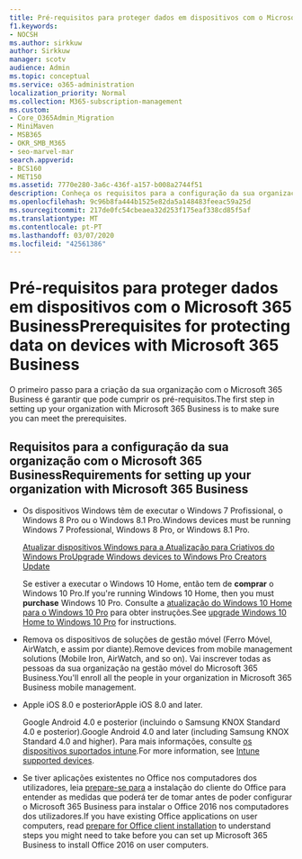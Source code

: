 ```yaml
---
title: Pré-requisitos para proteger dados em dispositivos com o Microsoft 365 Business
f1.keywords:
- NOCSH
ms.author: sirkkuw
author: Sirkkuw
manager: scotv
audience: Admin
ms.topic: conceptual
ms.service: o365-administration
localization_priority: Normal
ms.collection: M365-subscription-management
ms.custom:
- Core_O365Admin_Migration
- MiniMaven
- MSB365
- OKR_SMB_M365
- seo-marvel-mar
search.appverid:
- BCS160
- MET150
ms.assetid: 7770e280-3a6c-436f-a157-b008a2744f51
description: Conheça os requisitos para a configuração da sua organização com o Microsoft 365 Business e proteja os dados de trabalho dos dispositivos dos seus utilizadores.
ms.openlocfilehash: 9c96b8fa444b1525e82da5a148483feeac59a25d
ms.sourcegitcommit: 217de0fc54cbeaea32d253f175eaf338cd85f5af
ms.translationtype: MT
ms.contentlocale: pt-PT
ms.lasthandoff: 03/07/2020
ms.locfileid: "42561386"
---
```

# <a name="prerequisites-for-protecting-data-on-devices-with-microsoft-365-business"></a><span data-ttu-id="093d3-103">Pré-requisitos para proteger dados em dispositivos com o Microsoft 365 Business</span><span class="sxs-lookup"><span data-stu-id="093d3-103">Prerequisites for protecting data on devices with Microsoft 365 Business</span></span>

<span data-ttu-id="093d3-104">O primeiro passo para a criação da sua organização com o Microsoft 365 Business é garantir que pode cumprir os pré-requisitos.</span><span class="sxs-lookup"><span data-stu-id="093d3-104">The first step in setting up your organization with Microsoft 365 Business is to make sure you can meet the prerequisites.</span></span>
  
## <a name="requirements-for-setting-up-your-organization-with-microsoft-365-business"></a><span data-ttu-id="093d3-105">Requisitos para a configuração da sua organização com o Microsoft 365 Business</span><span class="sxs-lookup"><span data-stu-id="093d3-105">Requirements for setting up your organization with Microsoft 365 Business</span></span>

- <span data-ttu-id="093d3-106">Os dispositivos Windows têm de executar o Windows 7 Profissional, o Windows 8 Pro ou o Windows 8.1 Pro.</span><span class="sxs-lookup"><span data-stu-id="093d3-106">Windows devices must be running Windows 7 Professional, Windows 8 Pro, or Windows 8.1 Pro.</span></span>
    
    [<span data-ttu-id="093d3-107">Atualizar dispositivos Windows para a Atualização para Criativos do Windows Pro</span><span class="sxs-lookup"><span data-stu-id="093d3-107">Upgrade Windows devices to Windows Pro Creators Update</span></span>](upgrade-to-windows-pro-creators-update.md)
    
    <span data-ttu-id="093d3-108">Se estiver a executar o Windows 10 Home, então tem de **comprar** o Windows 10 Pro.</span><span class="sxs-lookup"><span data-stu-id="093d3-108">If you're running Windows 10 Home, then you must **purchase** Windows  10 Pro.</span></span> <span data-ttu-id="093d3-109">Consulte a [atualização do Windows 10 Home para o Windows 10 Pro](https://support.office.com/article/0aee10c1-4d34-43ee-a325-579c6c2df90e?ui=en-US&rs=en-US&ad=US) para obter instruções.</span><span class="sxs-lookup"><span data-stu-id="093d3-109">See [upgrade Windows 10 Home to Windows 10 Pro](https://support.office.com/article/0aee10c1-4d34-43ee-a325-579c6c2df90e?ui=en-US&rs=en-US&ad=US) for instructions.</span></span> 
    
- <span data-ttu-id="093d3-110">Remova os dispositivos de soluções de gestão móvel (Ferro Móvel, AirWatch, e assim por diante).</span><span class="sxs-lookup"><span data-stu-id="093d3-110">Remove devices from mobile management solutions (Mobile Iron, AirWatch, and so on).</span></span> <span data-ttu-id="093d3-111">Vai inscrever todas as pessoas da sua organização na gestão móvel do Microsoft 365 Business.</span><span class="sxs-lookup"><span data-stu-id="093d3-111">You'll enroll all the people in your organization in Microsoft 365 Business mobile management.</span></span>
    
- <span data-ttu-id="093d3-112">Apple iOS 8.0 e posterior</span><span class="sxs-lookup"><span data-stu-id="093d3-112">Apple iOS 8.0 and later.</span></span>
    
    <span data-ttu-id="093d3-113">Google Android 4.0 e posterior (incluindo o Samsung KNOX Standard 4.0 e posterior).</span><span class="sxs-lookup"><span data-stu-id="093d3-113">Google Android 4.0 and later (including Samsung KNOX Standard 4.0 and higher).</span></span> <span data-ttu-id="093d3-114">Para mais informações, consulte [os dispositivos suportados intune](https://go.microsoft.com/fwlink/p/?linkid=852307).</span><span class="sxs-lookup"><span data-stu-id="093d3-114">For more information, see [Intune supported devices](https://go.microsoft.com/fwlink/p/?linkid=852307).</span></span>
    
- <span data-ttu-id="093d3-115">Se tiver aplicações existentes no Office nos computadores dos utilizadores, leia [prepare-se para](prepare-for-office-client-deployment.md) a instalação do cliente do Office para entender as medidas que poderá ter de tomar antes de poder configurar o Microsoft 365 Business para instalar o Office 2016 nos computadores dos utilizadores.</span><span class="sxs-lookup"><span data-stu-id="093d3-115">If you have existing Office applications on user computers, read [prepare for Office client installation](prepare-for-office-client-deployment.md) to understand steps you might need to take before you can set up Microsoft 365 Business to install Office 2016 on user computers.</span></span> 
